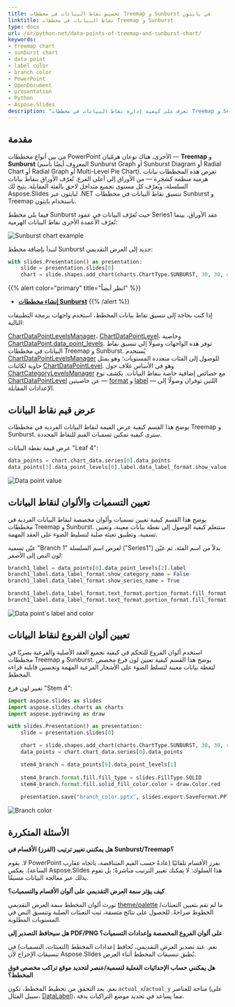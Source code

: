 ```yaml
---
title: تخصيص نقاط البيانات في مخططات Treemap و Sunburst في بايثون
linktitle: نقاط البيانات في مخططات Treemap و Sunburst
type: docs
url: /ar/python-net/data-points-of-treemap-and-sunburst-chart/
keywords:
- treemap chart
- sunburst chart
- data point
- label color
- branch color
- PowerPoint
- OpenDocument
- presentation
- Python
- Aspose.Slides
description: "تعرف على كيفية إدارة نقاط البيانات في مخططات Treemap و Sunburst باستخدام Aspose.Slides لبايثون عبر .NET، المتوافقة مع صيغ PowerPoint و OpenDocument."
---
```


## **مقدمة**

من بين أنواع مخططات PowerPoint الأخرى، هناك نوعان هرمّيان — **Treemap** و **Sunburst** (المعروف أيضًا باسم Sunburst Graph أو Sunburst Diagram أو Radial Chart أو Radial Graph أو Multi-Level Pie Chart). تعرض هذه المخططات بيانات هرمية منظمة كشجرة — من الأوراق إلى أعلى الفرع. تُعرّف الأوراق بنقاط بيانات السلسلة، ويُعرّف كل مستوى تجميع متداخل لاحق بالفئة المقابلة. يتيح لك Aspose.Slides لبايثون عبر .NET تنسيق نقاط البيانات في مخططات Sunburst و Treemap باستخدام بايثون.

فيما يلي مخطط Sunburst حيث تُعرّف البيانات في عمود Series1 عقد الأوراق، بينما تُعرّف الأعمدة الأخرى نقاط البيانات الهرمية:

![Sunburst chart example](sunburst_example.png)

لنبدأ بإضافة مخطط Sunburst جديد إلى العرض التقديمي:

```py
with slides.Presentation() as presentation:
    slide = presentation.slides[0]
    chart = slide.shapes.add_chart(charts.ChartType.SUNBURST, 30, 30, 450, 400)
```

{{% alert color="primary" title="انظر أيضاً" %}}
- [**إنشاء مخططات Sunburst**](/slides/ar/python-net/create-chart/#create-sunburst-charts)
{{% /alert %}}

إذا كنت بحاجة إلى تنسيق نقاط بيانات المخطط، استخدم واجهات برمجة التطبيقات التالية:

[ChartDataPointLevelsManager](https://reference.aspose.com/slides/python-net/aspose.slides.charts/chartdatapointlevelsmanager/)، [ChartDataPointLevel](https://reference.aspose.com/slides/python-net/aspose.slides.charts/chartdatapointlevel/)، وخاصية [ChartDataPoint.data_point_levels](https://reference.aspose.com/slides/python-net/aspose.slides.charts/chartdatapoint/data_point_levels/). توفر هذه الواجهات وصولًا إلى تنسيق نقاط البيانات في مخططات Treemap و Sunburst. يُستخدم [ChartDataPointLevelsManager](https://reference.aspose.com/slides/python-net/aspose.slides.charts/chartdatapointlevelsmanager/) للوصول إلى الفئات متعددة المستويات؛ وهو يمثل حاوية لكائنات [ChartDataPointLevel](https://reference.aspose.com/slides/python-net/aspose.slides.charts/chartdatapointlevel/). وهو في الأساس غلاف حول [ChartCategoryLevelsManager](https://reference.aspose.com/slides/python-net/aspose.slides.charts/chartcategorylevelsmanager/) مع خصائص إضافية خاصة بنقاط البيانات. يكشف نوع [ChartDataPointLevel](https://reference.aspose.com/slides/python-net/aspose.slides.charts/chartdatapointlevel/) عن خاصيتين — [format](https://reference.aspose.com/slides/python-net/aspose.slides.charts/chartdatapointlevel/format/) و [label](https://reference.aspose.com/slides/python-net/aspose.slides.charts/chartdatapointlevel/label/) — اللتين توفران وصولًا إلى الإعدادات المقابلة.

## **عرض قيم نقاط البيانات**

يوضح هذا القسم كيفية عرض القيمة لنقاط البيانات الفردية في مخططات Treemap و Sunburst. سترى كيفية تمكين تسميات القيم للنقاط المحددة.

عرض قيمة نقطة البيانات "Leaf 4":

```py
data_points = chart.chart_data.series[0].data_points
data_points[3].data_point_levels[0].label.data_label_format.show_value = True
```

![Data point value](data_point_value.png)

## **تعيين التسميات والألوان لنقاط البيانات**

يوضح هذا القسم كيفية تعيين تسميات وألوان مخصصة لنقاط البيانات الفردية في مخططات Treemap و Sunburst. ستتعلم كيفية الوصول إلى نقطة بيانات معينة، وتعيين تسمية، وتطبيق تعبئة صلبة لتسليط الضوء على العقد المهمة.

عيّن تسمية "Branch 1" لعرض اسم السلسلة ("Series1") بدلاً من اسم الفئة، ثم عيّن لون النص إلى الأصفر:

```py
branch1_label = data_points[0].data_point_levels[2].label
branch1_label.data_label_format.show_category_name = False
branch1_label.data_label_format.show_series_name = True

branch1_label.data_label_format.text_format.portion_format.fill_format.fill_type = slides.FillType.SOLID
branch1_label.data_label_format.text_format.portion_format.fill_format.solid_fill_color.color = draw.Color.yellow
```

![Data point's label and color](data_point_color.png)

## **تعيين ألوان الفروع لنقاط البيانات**

استخدم ألوان الفروع للتحكم في كيفية تجميع العقد الأصلية والفرعية بصريًا في مخططات Treemap و Sunburst. يوضح هذا القسم كيفية تعيين لون فرع مخصص لنقطة بيانات معينة لتسلط الضوء على الأشجار الفرعية المهمة وتحسين قابلية قراءة المخطط.

تغيير لون فرع "Stem 4":

```py
import aspose.slides as slides
import aspose.slides.charts as charts
import aspose.pydrawing as draw

with slides.Presentation() as presentation:
    slide = presentation.slides[0]

    chart = slide.shapes.add_chart(charts.ChartType.SUNBURST, 30, 30, 450, 400)
    data_points = chart.chart_data.series[0].data_points

    stem4_branch = data_points[9].data_point_levels[1]
    
    stem4_branch.format.fill.fill_type = slides.FillType.SOLID
    stem4_branch.format.fill.solid_fill_color.color = draw.Color.red
      
    presentation.save("branch_color.pptx", slides.export.SaveFormat.PPTX)
```

![Branch color](branch_color.png)

## **الأسئلة المتكررة**

**هل يمكنني تغيير ترتيب (الفرز) الأقسام في Sunburst/Treemap؟**

لا. يقوم PowerPoint بفرز الأقسام تلقائيًا (عادةً حسب القيم المتناقصة، باتجاه عقارب الساعة). يعكس Aspose.Slides هذا السلوك: لا يمكنك تغيير الترتيب مباشرةً؛ بل تقوم بذلك عبر معالجة البيانات مسبقًا.

**كيف يؤثر سمة العرض التقديمي على ألوان الأقسام والتسميات؟**

تورث ألوان المخطط سمة العرض التقديمي [theme/palette](/slides/ar/python-net/presentation-theme/) ما لم تقم بتعيين التعبئات/الخطوط صراحةً. للحصول على نتائج متسقة، ثبت التعبئات الصلبة وتنسيق النص في المستويات المطلوبة.

**هل سيحافظ التصدير إلى PDF/PNG على ألوان الفروع المخصصة وإعدادات التسميات؟**

نعم. عند تصدير العرض التقديمي، تُحافظ إعدادات المخطط (التعبئات، التسميات) في تنسيقات الإخراج لأن Aspose.Slides يُطبق تنسيقات المخطط أثناء العرض.

**هل يمكنني حساب الإحداثيات الفعلية لتسمية/عنصر لتحديد موقع تراكب مخصص فوق المخطط؟**

نعم. بعد التحقق من تخطيط المخطط، تكون `actual_x`/`actual_y` متاحة للعناصر (على سبيل المثال، [DataLabel](https://reference.aspose.com/slides/python-net/aspose.slides.charts/datalabel/))، مما يساعد في تحديد موضع التراكبات بدقة.